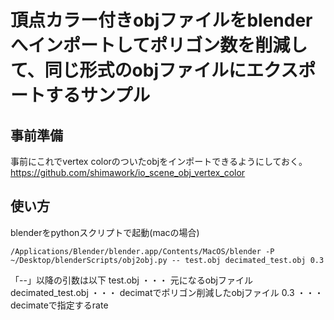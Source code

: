 # 頂点カラー付きobjファイルをblenderへインポートしてポリゴン数を削減して、同じ形式のobjファイルにエクスポートするサンプル
## 事前準備

事前にこれでvertex colorのついたobjをインポートできるようにしておく。
https://github.com/shimawork/io_scene_obj_vertex_color

## 使い方

blenderをpythonスクリプトで起動(macの場合)

```
/Applications/Blender/blender.app/Contents/MacOS/blender -P ~/Desktop/blenderScripts/obj2obj.py -- test.obj decimated_test.obj 0.3
```

「--」以降の引数は以下
test.obj ・・・ 元になるobjファイル
decimated_test.obj ・・・ decimatでポリゴン削減したobjファイル
0.3  ・・・ decimateで指定するrate
